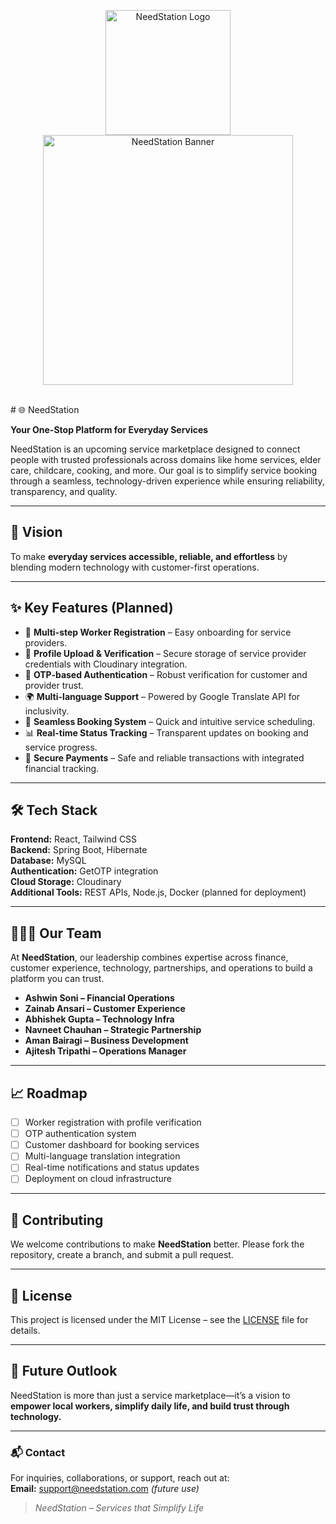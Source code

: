 <p align="center">
  <img width="200" alt="NeedStation Logo" src="https://github.com/user-attachments/assets/7486f675-9627-47cc-8c49-854f9f0f116d" />
  <img width="400" alt="NeedStation Banner" src="https://github.com/user-attachments/assets/3b88f5a8-cc1f-4bc5-bc88-8b81b71007f6" />
</p>

<br/>
# 🌐 NeedStation  

**Your One-Stop Platform for Everyday Services**  

NeedStation is an upcoming service marketplace designed to connect people with trusted professionals across domains like home services, elder care, childcare, cooking, and more. Our goal is to simplify service booking through a seamless, technology-driven experience while ensuring reliability, transparency, and quality.  

---

## 🚀 Vision  
To make **everyday services accessible, reliable, and effortless** by blending modern technology with customer-first operations.  

---

## ✨ Key Features (Planned)  
- 🧾 **Multi-step Worker Registration** – Easy onboarding for service providers.  
- 📸 **Profile Upload & Verification** – Secure storage of service provider credentials with Cloudinary integration.  
- 🔑 **OTP-based Authentication** – Robust verification for customer and provider trust.  
- 🌍 **Multi-language Support** – Powered by Google Translate API for inclusivity.  
- 📅 **Seamless Booking System** – Quick and intuitive service scheduling.  
- 📊 **Real-time Status Tracking** – Transparent updates on booking and service progress.  
- 🔐 **Secure Payments** – Safe and reliable transactions with integrated financial tracking.  

---

## 🛠️ Tech Stack  
**Frontend:** React, Tailwind CSS  
**Backend:** Spring Boot, Hibernate  
**Database:** MySQL  
**Authentication:** GetOTP integration  
**Cloud Storage:** Cloudinary  
**Additional Tools:** REST APIs, Node.js, Docker (planned for deployment)  

---

## 👨‍👩‍👧 Our Team  
At **NeedStation**, our leadership combines expertise across finance, customer experience, technology, partnerships, and operations to build a platform you can trust.  

- **Ashwin Soni – Financial Operations**  
- **Zainab Ansari – Customer Experience**  
- **Abhishek Gupta – Technology Infra**  
- **Navneet Chauhan – Strategic Partnership**  
- **Aman Bairagi – Business Development**  
- **Ajitesh Tripathi – Operations Manager**  

---

## 📈 Roadmap  
- [ ] Worker registration with profile verification  
- [ ] OTP authentication system  
- [ ] Customer dashboard for booking services  
- [ ] Multi-language translation integration  
- [ ] Real-time notifications and status updates  
- [ ] Deployment on cloud infrastructure  

---

## 🤝 Contributing  
We welcome contributions to make **NeedStation** better. Please fork the repository, create a branch, and submit a pull request.  

---

## 📜 License  
This project is licensed under the MIT License – see the [LICENSE](LICENSE) file for details.  

---

## 🌟 Future Outlook  
NeedStation is more than just a service marketplace—it’s a vision to **empower local workers, simplify daily life, and build trust through technology.**  

---

### 📬 Contact  
For inquiries, collaborations, or support, reach out at:  
**Email:** support@needstation.com *(future use)*  

> *NeedStation – Services that Simplify Life*  

